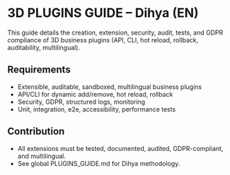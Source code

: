 # 3D PLUGINS GUIDE – Dihya (EN)

This guide details the creation, extension, security, audit, tests, and GDPR compliance of 3D business plugins (API, CLI, hot reload, rollback, auditability, multilingual).

## Requirements
- Extensible, auditable, sandboxed, multilingual business plugins
- API/CLI for dynamic add/remove, hot reload, rollback
- Security, GDPR, structured logs, monitoring
- Unit, integration, e2e, accessibility, performance tests

## Contribution
- All extensions must be tested, documented, audited, GDPR-compliant, and multilingual.
- See global PLUGINS_GUIDE.md for Dihya methodology.

